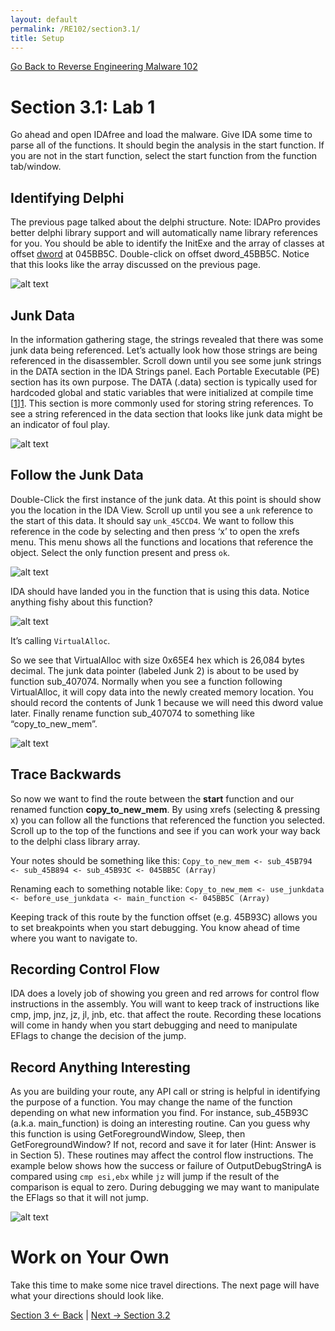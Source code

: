 ```yaml
---
layout: default
permalink: /RE102/section3.1/
title: Setup
---
```

[Go Back to Reverse Engineering Malware 102](https://securedorg.github.io/RE102/)

# Section 3.1: Lab 1 #

Go ahead and open IDAfree and load the malware. Give IDA some time to parse all of the functions. It should begin the analysis in the start function. If you are not in the start function, select the start function from the function tab/window.

## Identifying Delphi ##
The previous page talked about the delphi structure. Note: IDAPro provides better delphi library support and will automatically name library references for you. You should be able to identify the InitExe and the array of classes at offset [dword](https://msdn.microsoft.com/en-us/library/cc230318.aspx?f=255&MSPPError=-2147217396) at 045BB5C.  Double-click on offset dword_45BB5C. Notice that this looks like the array discussed on the previous page. 

![alt text](https://securedorg.github.io/RE102/images/delphi2.gif "delphi")

## Junk Data ##
In the information gathering stage, the strings revealed that there was some junk data being referenced. Let’s actually look how those strings are being referenced in the disassembler. Scroll down until you see some junk strings in the DATA section in the IDA Strings panel.  Each Portable Executable (PE) section has its own purpose. The DATA (.data) section is typically used for hardcoded global and static variables that were initialized at compile time [[1]][1]. This section is more commonly used for storing string references. To see a string referenced in the data section that looks like junk data might be an indicator of foul play.

![alt text](https://securedorg.github.io/RE102/images/PEstructure.png "PEstructure")

## Follow the Junk Data ##
Double-Click the first instance of the junk data. At this point is should show you the location in the IDA View. Scroll up until you see a `unk` reference to the start of this data. It should say `unk_45CCD4`. We want to follow this reference in the code by selecting and then press ‘x’ to open the xrefs menu. This menu shows all the functions and locations that reference the object. Select the only function present and press `ok`.

![alt text](https://securedorg.github.io/RE102/images/junkstrings.gif "junkstrings")

IDA should have landed you in the function that is using this data. Notice anything fishy about this function? 

![alt text](https://securedorg.github.io/RE102/images/Raisins_Face.jpg "omg")

It’s calling `VirtualAlloc`.

So we see that VirtualAlloc with size 0x65E4 hex which is 26,084 bytes decimal. The junk data pointer (labeled Junk 2) is about to be used by function sub_407074. Normally when you see a function following VirtualAlloc, it will copy data into the newly created memory location. You should record the contents of Junk 1 because we will need this dword value later. Finally rename function sub_407074 to something like “copy_to_new_mem”.

![alt text](https://securedorg.github.io/RE102/images/VirtualAlloc.png "VirtualAlloc")

## Trace Backwards ##
So now we want to find the route between the **start** function and our renamed function **copy_to_new_mem**. By using xrefs (selecting & pressing x) you can follow all the functions that referenced the function you selected. Scroll up to the top of the functions and see if you can work your way back to the delphi class library array.

Your notes should be something like this:
`Copy_to_new_mem <- sub_45B794 <- sub_45B894 <- sub_45B93C <- 045BB5C (Array)`

Renaming each to something notable like:
`Copy_to_new_mem <- use_junkdata <- before_use_junkdata <- main_function <- 045BB5C (Array)`

Keeping track of this route by the function offset (e.g. 45B93C) allows you to set breakpoints when you start debugging. You know ahead of time where you want to navigate to.

## Recording Control Flow ##
IDA does a lovely job of showing you green and red arrows for control flow instructions in the assembly. You will want to keep track of instructions like cmp, jmp, jnz, jz, jl, jnb, etc. that affect the route. Recording these locations will come in handy when you start debugging and need to manipulate EFlags to change the decision of the jump. 

## Record Anything Interesting ##
As you are building your route, any API call or string is helpful in identifying the purpose of a function. You may change the name of the function depending on what new information you find. For instance, sub_45B93C (a.k.a. main_function) is doing an interesting routine. Can you guess why this function is using GetForegroundWindow, Sleep, then GetForegroundWindow? If not, record and save it for later (Hint: Answer is in Section 5).  These routines may affect the control flow instructions. The example below shows how the success or failure of OutputDebugStringA is compared using `cmp esi,ebx` while `jz` will jump if the result of the comparison is equal to zero. During debugging we may want to manipulate the EFlags so that it will not jump.

![alt text](https://securedorg.github.io/RE102/images/record_interesting.png "interesting")

# Work on Your Own #
Take this time to make some nice travel directions. The next page will have what your directions should look like.

[1]: https://msdn.microsoft.com/en-us/library/ms809762.aspx?f=255&MSPPError=-2147217396

[Section 3 <- Back](https://securedorg.github.io/RE102/section3) | [Next -> Section 3.2](https://securedorg.github.io/RE102/section3.2)
